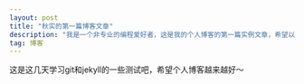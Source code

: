 ```yaml
---
layout: post
title: "秋实的第一篇博客文章"
description: "我是一个非专业的编程爱好者，这是我的个人博客的第一篇实例文章，希望以后有越来越多的东西分享給大家"
tag: 博客 
---   
```


  这是这几天学习git和jekyll的一些测试吧，希望个人博客越来越好～